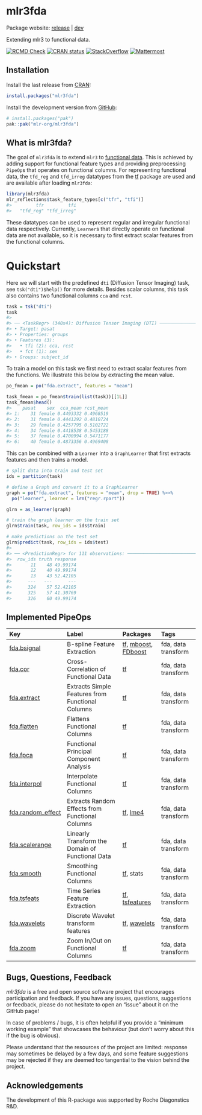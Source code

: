 
# mlr3fda

Package website: [release](https://mlr3fda.mlr-org.com/) \|
[dev](https://mlr3fda.mlr-org.com/dev/)

Extending mlr3 to functional data.

<!-- badges: start -->

[![RCMD
Check](https://github.com/mlr-org/mlr3fda/actions/workflows/rcmdcheck.yaml/badge.svg)](https://github.com/mlr-org/mlr3fda/actions/workflows/rcmdcheck.yaml)
[![CRAN
status](https://www.r-pkg.org/badges/version/mlr3fda)](https://CRAN.R-project.org/package=mlr3fda)
[![StackOverflow](https://img.shields.io/badge/stackoverflow-mlr3-orange.svg)](https://stackoverflow.com/questions/tagged/mlr3)
[![Mattermost](https://img.shields.io/badge/chat-mattermost-orange.svg)](https://lmmisld-lmu-stats-slds.srv.mwn.de/mlr_invite/)
<!-- badges: end -->

## Installation

Install the last release from [CRAN](https://CRAN.R-project.org):

``` r
install.packages("mlr3fda")
```

Install the development version from [GitHub](https://github.com/):

``` r
# install.packages("pak")
pak::pak("mlr-org/mlr3fda")
```

## What is mlr3fda?

The goal of `mlr3fda` is to extend `mlr3` to [functional
data](https://en.wikipedia.org/wiki/Functional_data_analysis). This is
achieved by adding support for functional feature types and providing
preprocessing `PipeOp`s that operates on functional columns. For
representing functional data, the `tfd_reg` and `tfd_irreg` datatypes
from the [tf](https://github.com/tidyfun/tf) package are used and are
available after loading `mlr3fda`:

``` r
library(mlr3fda)
mlr_reflections$task_feature_types[c("tfr", "tfi")]
#>         tfr         tfi 
#>   "tfd_reg" "tfd_irreg"
```

These datatypes can be used to represent regular and irregular
functional data respectively. Currently, `Learner`s that directly
operate on functional data are not available, so it is necessary to
first extract scalar features from the functional columns.

# Quickstart

Here we will start with the predefined `dti` (Diffusion Tensor Imaging)
task, see `tsk("dti")$help()` for more details. Besides scalar columns,
this task also contains two functional columns `cca` and `rcst`.

``` r
task = tsk("dti")
task
#> 
#> ── <TaskRegr> (340x4): Diffusion Tensor Imaging (DTI) ─────────────────────────────────────────────────────────────────────────────────────────────────────────────────────────────────────
#> • Target: pasat
#> • Properties: groups
#> • Features (3):
#>   • tfi (2): cca, rcst
#>   • fct (1): sex
#> • Groups: subject_id
```

To train a model on this task we first need to extract scalar features
from the functions. We illustrate this below by extracting the mean
value.

``` r
po_fmean = po("fda.extract", features = "mean")

task_fmean = po_fmean$train(list(task))[[1L]]
task_fmean$head()
#>    pasat    sex  cca_mean rcst_mean
#> 1:    31 female 0.4493332 0.4968519
#> 2:    31 female 0.4441292 0.4810724
#> 3:    29 female 0.4257795 0.5102722
#> 4:    34 female 0.4418538 0.5453188
#> 5:    37 female 0.4700994 0.5471177
#> 6:    40 female 0.4873356 0.4969408
```

This can be combined with a `Learner` into a `GraphLearner` that first
extracts features and then trains a model.

``` r
# split data into train and test set
ids = partition(task)

# define a Graph and convert it to a GraphLearner
graph = po("fda.extract", features = "mean", drop = TRUE) %>>%
  po("learner", learner = lrn("regr.rpart"))

glrn = as_learner(graph)

# train the graph learner on the train set
glrn$train(task, row_ids = ids$train)

# make predictions on the test set
glrn$predict(task, row_ids = ids$test)
#> 
#> ── <PredictionRegr> for 111 observations: ─────────────────────────────────────────────────────────────────────────────────────────────────────────────────────────────────────────────────
#>  row_ids truth response
#>       11    48 49.99174
#>       12    40 49.99174
#>       13    43 52.42105
#>      ---   ---      ---
#>      324    57 52.42105
#>      325    57 41.30769
#>      326    60 49.99174
```

## Implemented PipeOps

| Key | Label | Packages | Tags |
|:---|:---|:---|:---|
| [fda.bsignal](https://mlr3fda.mlr-org.com/dev/reference/mlr_pipeops_fda.bsignal) | B-spline Feature Extraction | [tf](https://cran.r-project.org/package=tf), [mboost](https://cran.r-project.org/package=mboost), [FDboost](https://cran.r-project.org/package=FDboost) | fda, data transform |
| [fda.cor](https://mlr3fda.mlr-org.com/dev/reference/mlr_pipeops_fda.cor) | Cross-Correlation of Functional Data | [tf](https://cran.r-project.org/package=tf) | fda, data transform |
| [fda.extract](https://mlr3fda.mlr-org.com/dev/reference/mlr_pipeops_fda.extract) | Extracts Simple Features from Functional Columns | [tf](https://cran.r-project.org/package=tf) | fda, data transform |
| [fda.flatten](https://mlr3fda.mlr-org.com/dev/reference/mlr_pipeops_fda.flatten) | Flattens Functional Columns | [tf](https://cran.r-project.org/package=tf) | fda, data transform |
| [fda.fpca](https://mlr3fda.mlr-org.com/dev/reference/mlr_pipeops_fda.fpca) | Functional Principal Component Analysis | [tf](https://cran.r-project.org/package=tf) | fda, data transform |
| [fda.interpol](https://mlr3fda.mlr-org.com/dev/reference/mlr_pipeops_fda.interpol) | Interpolate Functional Columns | [tf](https://cran.r-project.org/package=tf) | fda, data transform |
| [fda.random_effect](https://mlr3fda.mlr-org.com/dev/reference/mlr_pipeops_fda.random_effect) | Extracts Random Effects from Functional Columns | [tf](https://cran.r-project.org/package=tf), [lme4](https://cran.r-project.org/package=lme4) | fda, data transform |
| [fda.scalerange](https://mlr3fda.mlr-org.com/dev/reference/mlr_pipeops_fda.scalerange) | Linearly Transform the Domain of Functional Data | [tf](https://cran.r-project.org/package=tf) | fda, data transform |
| [fda.smooth](https://mlr3fda.mlr-org.com/dev/reference/mlr_pipeops_fda.smooth) | Smoothing Functional Columns | [tf](https://cran.r-project.org/package=tf), stats | fda, data transform |
| [fda.tsfeats](https://mlr3fda.mlr-org.com/dev/reference/mlr_pipeops_fda.tsfeats) | Time Series Feature Extraction | [tf](https://cran.r-project.org/package=tf), [tsfeatures](https://cran.r-project.org/package=tsfeatures) | fda, data transform |
| [fda.wavelets](https://mlr3fda.mlr-org.com/dev/reference/mlr_pipeops_fda.wavelets) | Discrete Wavelet transform features | [tf](https://cran.r-project.org/package=tf), [wavelets](https://cran.r-project.org/package=wavelets) | fda, data transform |
| [fda.zoom](https://mlr3fda.mlr-org.com/dev/reference/mlr_pipeops_fda.zoom) | Zoom In/Out on Functional Columns | [tf](https://cran.r-project.org/package=tf) | fda, data transform |

## Bugs, Questions, Feedback

*mlr3fda* is a free and open source software project that encourages
participation and feedback. If you have any issues, questions,
suggestions or feedback, please do not hesitate to open an “issue” about
it on the GitHub page!

In case of problems / bugs, it is often helpful if you provide a
“minimum working example” that showcases the behaviour (but don’t worry
about this if the bug is obvious).

Please understand that the resources of the project are limited:
response may sometimes be delayed by a few days, and some feature
suggestions may be rejected if they are deemed too tangential to the
vision behind the project.

## Acknowledgements

The development of this R-package was supported by Roche Diagonstics
R&D.
